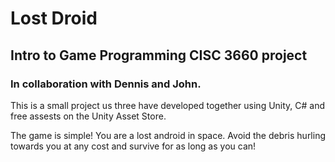 # Lost Droid
## Intro to Game Programming CISC 3660 project
### In collaboration with Dennis and John.

This is a small project us three have developed together using Unity, C# and free assests on the Unity Asset Store.

The game is simple! You are a lost android in space. Avoid the debris hurling towards you at any cost and survive for as long as you can!
